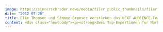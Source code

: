 ```yaml
---
image: https://sinnerschrader.news/media/filer_public_thumbnails/filer_public/ee/54/ee5406a4-892a-4cf4-a034-3bf567493dde/varfoldersdjk8pxf42x64d8fxslz8jcc8fc0000gnttmpbwvwmm__480x288_q85_crop_subsampling-2_upscale.png
date: "2012-07-26"
title: Elke Thomsen und Simone Bremser verstärken das NEXT AUDIENCE-Team
content: <div class="newsbody"><p><strong>Zwei Top-Expertinnen für Marketing und Business Development</strong></p><p>NEXT AUDIENCE, Technologieanbieter für datengetriebenes Online-Marketing, holt sich mit Elke Thomsen als Head of Marketing und Simone Bremser als Director Business Development zwei hochkarätige Online-Expertinnen an Bord.</p><p>Während Elke Thomsen in der neu geschaffenen Position sämtliche Marketingaktivitäten der 100-prozentigen SinnerSchrader-Tochter koordiniert, ist Simone Bremser als externe Beraterin für Expansion und geschäftliche Entwicklung in- und außerhalb Deutschlands zuständig.</p><p>„Nach der Neu-Positionierung zum hochspezialisierten Technologie-Dienstleister für Advertiser wollen wir uns auch in den Bereichen Marketing und Business Development neu aufstellen – vor allem in Hinblick auf unsere internationale Ausrichtung“, so Torsten Ahlers, Geschäftsführer von NEXT AUDIENCE. „Mit Elke Thomsen und Simone Bremser haben wir zwei ausgewiesene Fachfrauen gewinnen können, die uns bei unseren ehrgeizigen Wachstumsplänen unterstützen.“</p><p>Elke Thomsen verfügt über 20 Jahre Berufserfahrung in den Bereichen Marketing, PR und Sales und war u. a. für G+J Electronic Media Sales, Axel Springer und Radio Marketing Service tätig, bevor sie 2006 ihre Agentur THOMSENMARKETING gründete, die sie nebenberuflich weiterführen wird.</p><p>Simone Bremser arbeitet seit über 16 Jahre für führende Unternehmen in der Technologie- und Internetbranche. So verantwortete sie für die 1&amp;1 Internet AG unter anderem das internationale Marketing, führte bei AOL Deutschland den Bereich Broadband Marketing und leitete bei Aegis Media Performance Marketing. Zuletzt arbeitete sie als Interimsmanagerin und Beraterin für Unternehmen wie Deutsche Telekom, Interactive Media, E-Plus und Zenith Media.</p><p>Download&#58;<br/><a href="http&#58;//cl.ly/3i3y0U2A0h1z">Fotos von Elke Thomsen und Simone Bremser<br/></a></p><p>Über NEXT AUDIENCE<br/>Die NEXT AUDIENCE GmbH, eine 100-prozentige Tochter der SinnerSchrader AG mit Sitz in Hamburg, ist im Mai 2012 aus dem deutschen Targeting-Pionier newtention technologies hervorgegangen. NEXT AUDIENCE bietet Advertisern mit dem Produkt NEXT AUDIENCE Suite 8.0 eine maßgeschneiderte Technologie für datengetriebenes Online-Marketing an. Das System ermöglicht es Werbetreibenden, die Daten ihrer digitalen Marketingaktivitäten in Echtzeit mit denen aus ihren Webplattformen und CRM-Systemen zusammenzuführen, ohne sie an Dritte weitergeben zu müssen. NEXT AUDIENCE hat sich das Ziel gesetzt, mit der Entwicklung spezialisierter Targeting-Lösungen, Technologie-Marktführer für Advertiser in Europa zu werden.</p><p></p></div>
---
```

